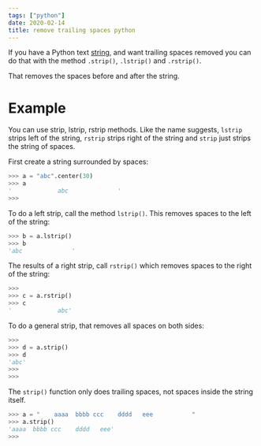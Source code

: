 ```yaml
---
tags: ["python"]
date: 2020-02-14
title: remove trailing spaces python
---
```

If you have a Python text [string](https://pythonbasics.org/strings/), and want trailing spaces removed you can do that with the method `.strip()`, `.lstrip()` and `.rstrip()`.

That removes the spaces before and after the string.

# Example

You can use strip, lstrip, rstrip methods. Like the name suggests, `lstrip` strips left of the string, `rstrip` strips right of the string and `strip` just strips the string of spaces.

First create a string surrounded by spaces:

```python
>>> a = "abc".center(30)
>>> a
'             abc              '
>>>
```

To do a left strip, call the method `lstrip()`. This removes spaces to the left of the string:

```python
>>> b = a.lstrip()
>>> b
'abc              '
```

The results of a right strip, call `rstrip()` which removes spaces to the right of the string:

```python
>>> 
>>> c = a.rstrip()
>>> c
'             abc'
```

To do a general strip, that removes all spaces on both sides:

```python
>>> 
>>> d = a.strip()
>>> d
'abc'
>>> 
>>> 
```

The `strip()` function only does trailing spaces, not spaces inside the string itself.

```python
>>> a = "    aaaa  bbbb ccc    dddd   eee           "
>>> a.strip()
'aaaa  bbbb ccc    dddd   eee'
>>> 
```

